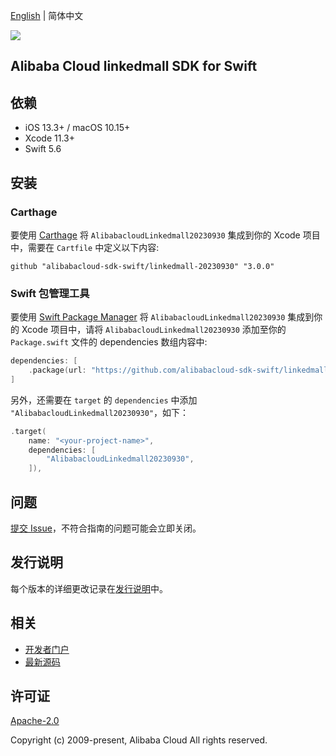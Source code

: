 [English](README.md) | 简体中文

![](https://aliyunsdk-pages.alicdn.com/icons/AlibabaCloud.svg)

## Alibaba Cloud linkedmall SDK for Swift

## 依赖

- iOS 13.3+ / macOS 10.15+
- Xcode 11.3+
- Swift 5.6

## 安装

### Carthage

要使用 [Carthage](https://github.com/Carthage/Carthage) 将 `AlibabacloudLinkedmall20230930` 集成到你的 Xcode 项目中，需要在 `Cartfile` 中定义以下内容:

```ogdl
github "alibabacloud-sdk-swift/linkedmall-20230930" "3.0.0"
```

### Swift 包管理工具

要使用 [Swift Package Manager](https://swift.org/package-manager/) 将 `AlibabacloudLinkedmall20230930` 集成到你的 Xcode 项目中，请将 `AlibabacloudLinkedmall20230930` 添加至你的 `Package.swift` 文件的 dependencies 数组内容中:

```swift
dependencies: [
    .package(url: "https://github.com/alibabacloud-sdk-swift/linkedmall-20230930.git", from: "3.0.0")
]
```

另外，还需要在 `target` 的 `dependencies` 中添加 `"AlibabacloudLinkedmall20230930"`，如下：

```swift
.target(
    name: "<your-project-name>",
    dependencies: [
        "AlibabacloudLinkedmall20230930",
    ]),
```

## 问题

[提交 Issue](https://github.com/alibabacloud-sdk-swift/linkedmall-20230930/issues/new)，不符合指南的问题可能会立即关闭。

## 发行说明

每个版本的详细更改记录在[发行说明](./ChangeLog.txt)中。

## 相关

* [开发者门户](https://next.api.aliyun.com/home)
* [最新源码](https://github.com/alibabacloud-sdk-swift/linkedmall-20230930)

## 许可证

[Apache-2.0](http://www.apache.org/licenses/LICENSE-2.0)

Copyright (c) 2009-present, Alibaba Cloud All rights reserved.
